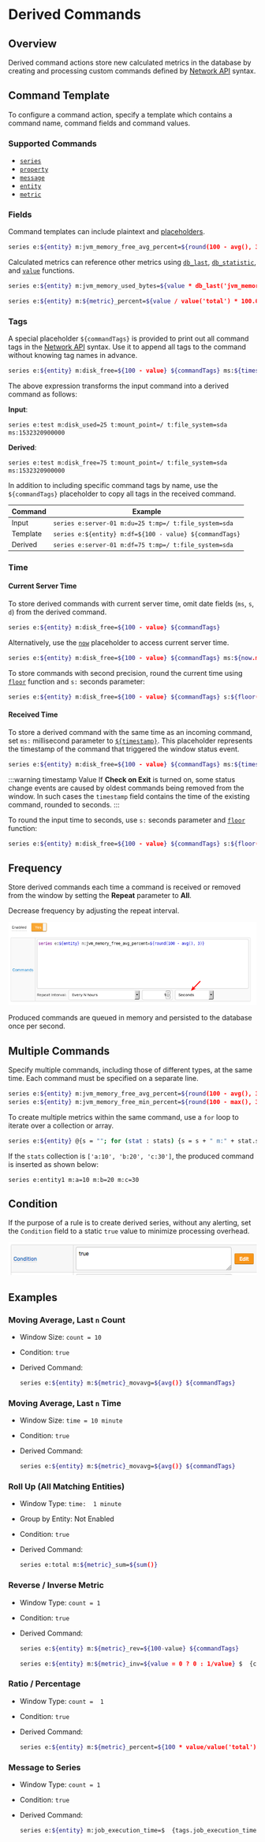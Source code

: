 # Derived Commands

## Overview

Derived command actions store new calculated metrics in the database by creating and processing custom commands defined by [Network API](../api/network/README.md#network-api) syntax.

## Command Template

To configure a command action, specify a template which contains a command name, command fields and command values.

### Supported Commands

* [`series`](../api/network/series.md)
* [`property`](../api/network/property.md)
* [`message`](../api/network/message.md)
* [`entity`](../api/network/entity.md)
* [`metric`](../api/network/metric.md)

### Fields

Command templates can include plaintext and [placeholders](placeholders.md).

```bash
series e:${entity} m:jvm_memory_free_avg_percent=${round(100 - avg(), 3)}
```

Calculated metrics can reference other metrics using [`db_last`](functions-series.md#db_last), [`db_statistic`](functions-series.md#db_statistic), and [`value`](functions-value.md#value) functions.

```bash
series e:${entity} m:jvm_memory_used_bytes=${value * db_last('jvm_memory_total_bytes') / 100.0}
```

```bash
series e:${entity} m:${metric}_percent=${value / value('total') * 100.0} ms:${timestamp}
```

### Tags

A special placeholder `${commandTags}` is provided to print out all command tags in the [Network API](../api/network/series.md#syntax) syntax. Use it to append all tags to the command without knowing tag names in advance.

```bash
series e:${entity} m:disk_free=${100 - value} ${commandTags} ms:${timestamp}
```

The above expression transforms the input command into a derived command as follows:

**Input**:

```ls
series e:test m:disk_used=25 t:mount_point=/ t:file_system=sda ms:1532320900000
```

**Derived**:

```ls
series e:test m:disk_free=75 t:mount_point=/ t:file_system=sda ms:1532320900000
```

In addition to including specific command tags by name, use the  `${commandTags}` placeholder to copy all tags in the received command.

| Command | Example |
|---|---|
| Input | `series e:server-01 m:du=25 t:mp=/ t:file_system=sda` |
| Template | `series e:${entity} m:df=${100 - value} ${commandTags}` |
| Derived | `series e:server-01 m:df=75 t:mp=/ t:file_system=sda` |

### Time

#### Current Server Time

To store derived commands with current server time, omit date fields (`ms`, `s`, `d`) from the derived command.

```bash
series e:${entity} m:disk_free=${100 - value} ${commandTags}
```

Alternatively, use the [`now`](window-fields.md#date-fields) placeholder to access current server time.

```bash
series e:${entity} m:disk_free=${100 - value} ${commandTags} ms:${now.millis}
```

To store commands with second precision, round the current time using [`floor`](functions.md#mathematical) function and `s:` seconds parameter:

```bash
series e:${entity} m:disk_free=${100 - value} ${commandTags} s:${floor(now.millis/1000)}
```

#### Received Time

To store a derived command with the same time as an incoming command, set `ms:` millisecond parameter to [`${timestamp}`](window-fields.md#date-fields). This placeholder represents the timestamp of the command that triggered the window status event.

```bash
series e:${entity} m:disk_free=${100 - value} ${commandTags} ms:${timestamp}
```

<!-- markdownlint-enable MD032 -->
:::warning timestamp Value
If **Check on Exit** is turned on, some status change events are caused by oldest commands being removed from the window. In such cases the `timestamp` field contains the time of the existing command, rounded to seconds.
:::
<!-- markdownlint-disable MD032 -->

To round the input time to seconds, use `s:` seconds parameter and [`floor`](functions.md#mathematical) function:

```bash
series e:${entity} m:disk_free=${100 - value} ${commandTags} s:${floor(timestamp/1000)}
```

## Frequency

Store derived commands each time a command is received or removed from the window by setting the **Repeat** parameter to **All**.

Decrease frequency by adjusting the repeat interval.

![](./images/derived_repeat.png)

Produced commands are queued in memory and persisted to the database once per second.

## Multiple Commands

Specify multiple commands, including those of different types, at the same time. Each command must be specified on a separate line.

```bash
series e:${entity} m:jvm_memory_free_avg_percent=${round(100 - avg(), 3)}
series e:${entity} m:jvm_memory_free_min_percent=${round(100 - max(), 3)}
```

To create multiple metrics within the same command, use a `for` loop to iterate over a collection or array.

```bash
series e:${entity} @{s = ""; for (stat : stats) {s = s + " m:" + stat.split(":")[0] + "=" + stat.split(":")[1];} return s;}
```

If the `stats` collection is `['a:10', 'b:20', 'c:30']`, the produced command is inserted as shown below:

```ls
series e:entity1 m:a=10 m:b=20 m:c=30
```

## Condition

If the purpose of a rule is to create derived series, without any alerting, set the `Condition` field to a static `true` value to minimize processing overhead.

![](./images/derived-condition.png)

## Examples

### Moving Average, Last `n` Count

* Window Size: `count = 10`
* Condition: `true`
* Derived Command:

  ```bash
  series e:${entity} m:${metric}_movavg=${avg()} ${commandTags}
  ```

### Moving Average, Last `n` Time

* Window Size: `time = 10 minute`
* Condition: `true`
* Derived Command:

  ```bash
  series e:${entity} m:${metric}_movavg=${avg()} ${commandTags}
  ```

### Roll Up (All Matching Entities)

* Window Type: `time:  1 minute`
* Group by Entity: Not Enabled
* Condition: `true`
* Derived Command:

  ```bash
  series e:total m:${metric}_sum=${sum()}
  ```

### Reverse / Inverse Metric

* Window Type: `count = 1`
* Condition: `true`
* Derived Command:

  ```bash
  series e:${entity} m:${metric}_rev=${100-value} ${commandTags}
  ```

  ```bash
  series e:${entity} m:${metric}_inv=${value = 0 ? 0 : 1/value} $  {commandTags}
  ```

### Ratio / Percentage

* Window Type: `count =  1`
* Condition: `true`
* Derived Command:

  ```bash
  series e:${entity} m:${metric}_percent=${100 * value/value('total')} $  {commandTags}
  ```

### Message to Series

* Window Type: `count = 1`
* Condition: `true`
* Derived Command:

  ```bash
  series e:${entity} m:job_execution_time=$  {tags.job_execution_time.replaceAll("[a-zA-Z]", "").trim()}
  ```
